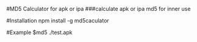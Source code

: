 #MD5 Calculator for apk or ipa
###calculate apk or ipa md5 for inner use

#Installation
npm install -g md5caculator

#Example
$md5 ./test.apk
